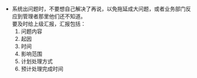 - 系统出问题时，不要想自己解决了再说，以免拖延成大问题，或者业务部门反应到管理者那里他们还不知道。  
要及时给上级汇报，汇报包括：  
    1. 问题内容
    2. 起因
    3. 时间
    4. 影响范围
    5. 计划处理方式
    6. 预计处理完成时间
